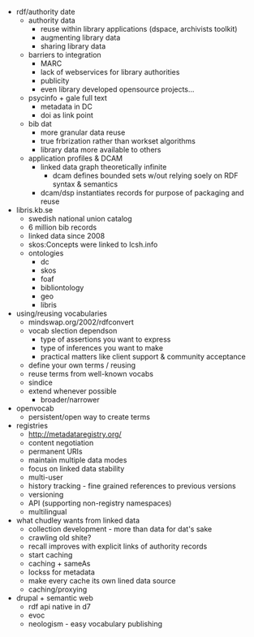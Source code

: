 * rdf/authority date
    * authority data
        * reuse within library applications (dspace, archivists toolkit)
        * augmenting library data
        * sharing library data
    * barriers to integration
        * MARC
        * lack of webservices for library authorities
        * publicity
        * even library developed opensource projects...
    * psycinfo + gale full text
        * metadata in DC
        * doi as link point 
    * bib dat
        * more granular data reuse
        * true frbrization rather than workset algorithms
        * library data more available to others
    * application profiles & DCAM
        * linked data graph theoretically infinite
            * dcam defines bounded sets w/out relying soely on RDF syntax & semantics
        * dcam/dsp instantiates records for purpose of packaging and reuse
* libris.kb.se
    * swedish national union catalog
    * 6 million bib records
    * linked data since 2008
    * skos:Concepts were linked to lcsh.info
    * ontologies
        * dc
        * skos
        * foaf
        * bibliontology
        * geo
        * libris
* using/reusing vocabularies
    * mindswap.org/2002/rdfconvert
    * vocab slection dependson
        * type of assertions you want to express
        * type of inferences you want to make
        * practical matters like client support & community acceptance 
    * define your own terms / reusing
    * reuse terms from well-known vocabs
    * sindice
    * extend whenever possible
        * broader/narrower
* openvocab
    * persistent/open way to create terms
* registries
    * http://metadataregistry.org/
    * content negotiation
    * permanent URIs
    * maintain multiple data modes
    * focus on linked data stability
    * multi-user
    * history tracking - fine grained references to previous versions
    * versioning 
    * API (supporting non-registry namespaces)
    * multilingual
* what chudley wants from linked data
    * collection development - more than data for dat's sake
    * crawling old shite?
    * recall improves with explicit links of authority records
    * start caching
    * caching + sameAs
    * lockss for metadata
    * make every cache its own lined data source
    * caching/proxying
* drupal + semantic web
    * rdf api native in d7
    * evoc
    * neologism - easy vocabulary publishing
    
    